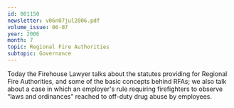 ```yaml
---
id: 001150
newsletter: v06n07jul2006.pdf
volume_issue: 06-07
year: 2006
month: 7
topic: Regional Fire Authorities
subtopic: Governance
---
```


Today the Firehouse Lawyer talks about the statutes providing for Regional Fire Authorities, and some of the basic concepts behind RFAs; we also talk about a case in which an employer's rule requiring firefighters to observe “laws and ordinances” reached to off-duty drug abuse by employees.